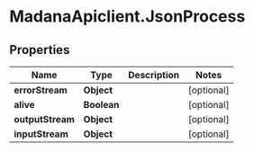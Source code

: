 # MadanaApiclient.JsonProcess

## Properties

Name | Type | Description | Notes
------------ | ------------- | ------------- | -------------
**errorStream** | **Object** |  | [optional] 
**alive** | **Boolean** |  | [optional] 
**outputStream** | **Object** |  | [optional] 
**inputStream** | **Object** |  | [optional] 


